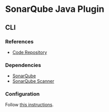 # SonarQube Java Plugin

## CLI

### References

- [Code Repository](https://github.com/SonarSource/sonar-java)

### Dependencies

- [SonarQube](/sonarsource/sonarqube-ce.md)
- [SonarQube Scanner](/sonarsource/sonarqube-scanner.md)

### Configuration

Follow [this instructions](/sonarsource/sonarqube-scanner.md#configuration).
